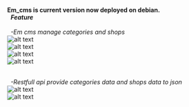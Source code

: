 __Em_cms is current version now deployed on debian.__<br/>
&nbsp;  __*Feature*__<br/><br/>
&nbsp;  _-Em cms manage categories and shops_<br/>
![alt text](https://user-images.githubusercontent.com/31529139/54863439-378fd500-4d7b-11e9-84c5-312b97010869.png)<br/>
![alt text](https://user-images.githubusercontent.com/31529139/54863440-3e1e4c80-4d7b-11e9-9d28-79939bcff519.png)<br/>
![alt text](https://user-images.githubusercontent.com/31529139/54863441-41b1d380-4d7b-11e9-9efc-344dbf411b78.png)<br/>
![alt text](https://user-images.githubusercontent.com/31529139/54863494-f3510480-4d7b-11e9-8828-af35608b1b5a.png)<br/><br/>


&nbsp;  _-Restfull api provide categories data and shops data to json_<br/>
![alt text](https://user-images.githubusercontent.com/31529139/54863609-6444ec00-4d7d-11e9-8328-bc847db2550b.png)<br/>
![alt text](https://user-images.githubusercontent.com/31529139/54863606-6149fb80-4d7d-11e9-995c-ff06c0d18ac3.png)


